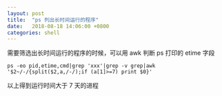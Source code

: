 ```yaml
---
layout: post
title:  "ps 列出长时间运行的程序"
date:   2018-08-18 14:06:00 +0800
categories: shell
---
```


需要筛选出长时间运行的程序的时候，可以用 awk 判断 ps 打印的 etime 字段

```
ps -eo pid,etime,cmd|grep 'xxx'|grep -v grep|awk '$2~/-/{split($2,a,/-/);if (a[1]>=7) print $0}'
```

以上得到运行时间大于 7 天的进程
